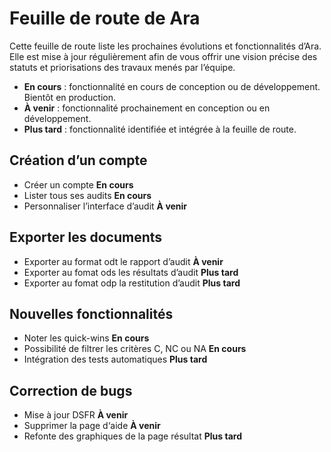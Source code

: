 # Feuille de route de Ara

Cette feuille de route liste les prochaines évolutions et fonctionnalités d’Ara. Elle est mise à jour régulièrement afin de vous offrir une vision précise des statuts et priorisations des travaux menés par l’équipe.

* **En cours** : fonctionnalité en cours de conception ou de développement. Bientôt en production.
* **À venir** : fonctionnalité prochainement en conception ou en développement.
* **Plus tard** : fonctionnalité identifiée et intégrée à la feuille de route.


## Création d’un compte

- Créer un compte **En cours**
- Lister tous ses audits **En cours**
- Personnaliser l’interface d’audit **À venir**

## Exporter les documents

- Exporter au format odt le rapport d’audit **À venir**
- Exporter au fomat ods les résultats d’audit **Plus tard**
- Exporter au fomat odp la restitution d’audit **Plus tard**

## Nouvelles fonctionnalités

- Noter les quick-wins **En cours**
- Possibilité de filtrer les critères C, NC ou NA **En cours**
- Intégration des tests automatiques **Plus tard**

## Correction de bugs

- Mise à jour DSFR **À venir**
- Supprimer la page d‘aide **À venir**
- Refonte des graphiques de la page résultat **Plus tard**
